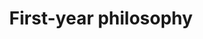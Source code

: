 ---
layout: post
title: First-year philosophy
image:
  feature: sample-image-2.jpg
  credit: Cradle Mountain National Park, Tasmania, 2014
---